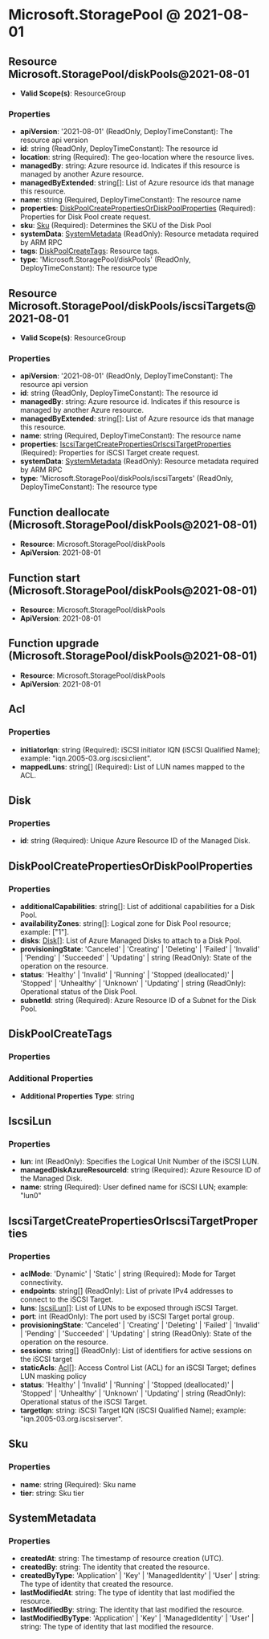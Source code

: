 # Microsoft.StoragePool @ 2021-08-01

## Resource Microsoft.StoragePool/diskPools@2021-08-01
* **Valid Scope(s)**: ResourceGroup
### Properties
* **apiVersion**: '2021-08-01' (ReadOnly, DeployTimeConstant): The resource api version
* **id**: string (ReadOnly, DeployTimeConstant): The resource id
* **location**: string (Required): The geo-location where the resource lives.
* **managedBy**: string: Azure resource id. Indicates if this resource is managed by another Azure resource.
* **managedByExtended**: string[]: List of Azure resource ids that manage this resource.
* **name**: string (Required, DeployTimeConstant): The resource name
* **properties**: [DiskPoolCreatePropertiesOrDiskPoolProperties](#diskpoolcreatepropertiesordiskpoolproperties) (Required): Properties for Disk Pool create request.
* **sku**: [Sku](#sku) (Required): Determines the SKU of the Disk Pool
* **systemData**: [SystemMetadata](#systemmetadata) (ReadOnly): Resource metadata required by ARM RPC
* **tags**: [DiskPoolCreateTags](#diskpoolcreatetags): Resource tags.
* **type**: 'Microsoft.StoragePool/diskPools' (ReadOnly, DeployTimeConstant): The resource type

## Resource Microsoft.StoragePool/diskPools/iscsiTargets@2021-08-01
* **Valid Scope(s)**: ResourceGroup
### Properties
* **apiVersion**: '2021-08-01' (ReadOnly, DeployTimeConstant): The resource api version
* **id**: string (ReadOnly, DeployTimeConstant): The resource id
* **managedBy**: string: Azure resource id. Indicates if this resource is managed by another Azure resource.
* **managedByExtended**: string[]: List of Azure resource ids that manage this resource.
* **name**: string (Required, DeployTimeConstant): The resource name
* **properties**: [IscsiTargetCreatePropertiesOrIscsiTargetProperties](#iscsitargetcreatepropertiesoriscsitargetproperties) (Required): Properties for iSCSI Target create request.
* **systemData**: [SystemMetadata](#systemmetadata) (ReadOnly): Resource metadata required by ARM RPC
* **type**: 'Microsoft.StoragePool/diskPools/iscsiTargets' (ReadOnly, DeployTimeConstant): The resource type

## Function deallocate (Microsoft.StoragePool/diskPools@2021-08-01)
* **Resource**: Microsoft.StoragePool/diskPools
* **ApiVersion**: 2021-08-01

## Function start (Microsoft.StoragePool/diskPools@2021-08-01)
* **Resource**: Microsoft.StoragePool/diskPools
* **ApiVersion**: 2021-08-01

## Function upgrade (Microsoft.StoragePool/diskPools@2021-08-01)
* **Resource**: Microsoft.StoragePool/diskPools
* **ApiVersion**: 2021-08-01

## Acl
### Properties
* **initiatorIqn**: string (Required): iSCSI initiator IQN (iSCSI Qualified Name); example: "iqn.2005-03.org.iscsi:client".
* **mappedLuns**: string[] (Required): List of LUN names mapped to the ACL.

## Disk
### Properties
* **id**: string (Required): Unique Azure Resource ID of the Managed Disk.

## DiskPoolCreatePropertiesOrDiskPoolProperties
### Properties
* **additionalCapabilities**: string[]: List of additional capabilities for a Disk Pool.
* **availabilityZones**: string[]: Logical zone for Disk Pool resource; example: ["1"].
* **disks**: [Disk](#disk)[]: List of Azure Managed Disks to attach to a Disk Pool.
* **provisioningState**: 'Canceled' | 'Creating' | 'Deleting' | 'Failed' | 'Invalid' | 'Pending' | 'Succeeded' | 'Updating' | string (ReadOnly): State of the operation on the resource.
* **status**: 'Healthy' | 'Invalid' | 'Running' | 'Stopped (deallocated)' | 'Stopped' | 'Unhealthy' | 'Unknown' | 'Updating' | string (ReadOnly): Operational status of the Disk Pool.
* **subnetId**: string (Required): Azure Resource ID of a Subnet for the Disk Pool.

## DiskPoolCreateTags
### Properties
### Additional Properties
* **Additional Properties Type**: string

## IscsiLun
### Properties
* **lun**: int (ReadOnly): Specifies the Logical Unit Number of the iSCSI LUN.
* **managedDiskAzureResourceId**: string (Required): Azure Resource ID of the Managed Disk.
* **name**: string (Required): User defined name for iSCSI LUN; example: "lun0"

## IscsiTargetCreatePropertiesOrIscsiTargetProperties
### Properties
* **aclMode**: 'Dynamic' | 'Static' | string (Required): Mode for Target connectivity.
* **endpoints**: string[] (ReadOnly): List of private IPv4 addresses to connect to the iSCSI Target.
* **luns**: [IscsiLun](#iscsilun)[]: List of LUNs to be exposed through iSCSI Target.
* **port**: int (ReadOnly): The port used by iSCSI Target portal group.
* **provisioningState**: 'Canceled' | 'Creating' | 'Deleting' | 'Failed' | 'Invalid' | 'Pending' | 'Succeeded' | 'Updating' | string (ReadOnly): State of the operation on the resource.
* **sessions**: string[] (ReadOnly): List of identifiers for active sessions on the iSCSI target
* **staticAcls**: [Acl](#acl)[]: Access Control List (ACL) for an iSCSI Target; defines LUN masking policy
* **status**: 'Healthy' | 'Invalid' | 'Running' | 'Stopped (deallocated)' | 'Stopped' | 'Unhealthy' | 'Unknown' | 'Updating' | string (ReadOnly): Operational status of the iSCSI Target.
* **targetIqn**: string: iSCSI Target IQN (iSCSI Qualified Name); example: "iqn.2005-03.org.iscsi:server".

## Sku
### Properties
* **name**: string (Required): Sku name
* **tier**: string: Sku tier

## SystemMetadata
### Properties
* **createdAt**: string: The timestamp of resource creation (UTC).
* **createdBy**: string: The identity that created the resource.
* **createdByType**: 'Application' | 'Key' | 'ManagedIdentity' | 'User' | string: The type of identity that created the resource.
* **lastModifiedAt**: string: The type of identity that last modified the resource.
* **lastModifiedBy**: string: The identity that last modified the resource.
* **lastModifiedByType**: 'Application' | 'Key' | 'ManagedIdentity' | 'User' | string: The type of identity that last modified the resource.

